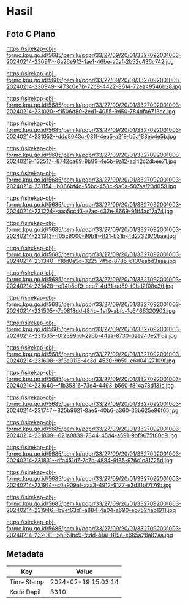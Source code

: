 # Hasil

## Foto C Plano

https://sirekap-obj-formc.kpu.go.id/5685/pemilu/pdpr/33/27/09/20/01/3327092001003-20240214-230911--6a26e9f2-1ae1-46be-a5af-2b52c436c742.jpg

https://sirekap-obj-formc.kpu.go.id/5685/pemilu/pdpr/33/27/09/20/01/3327092001003-20240214-230949--473c0e7b-72c8-4422-8614-72ea49546b28.jpg

https://sirekap-obj-formc.kpu.go.id/5685/pemilu/pdpr/33/27/09/20/01/3327092001003-20240214-231020--f1506d80-2ed1-4055-9d50-784dfa6713cc.jpg

https://sirekap-obj-formc.kpu.go.id/5685/pemilu/pdpr/33/27/09/20/01/3327092001003-20240214-231052--ddd8043c-081f-4ea5-a2f8-b6a188eb4e5b.jpg

https://sirekap-obj-formc.kpu.go.id/5685/pemilu/pdpr/33/27/09/20/01/3327092001003-20240219-132517--8742ca69-9b89-4e5b-9a12-ad42c2dbee71.jpg

https://sirekap-obj-formc.kpu.go.id/5685/pemilu/pdpr/33/27/09/20/01/3327092001003-20240214-231154--b086bf4d-55bc-458c-9a0a-507aaf23d059.jpg

https://sirekap-obj-formc.kpu.go.id/5685/pemilu/pdpr/33/27/09/20/01/3327092001003-20240214-231224--aaa5ccd3-e7ac-432e-8669-91ff4ac17a74.jpg

https://sirekap-obj-formc.kpu.go.id/5685/pemilu/pdpr/33/27/09/20/01/3327092001003-20240214-231313--f05c9000-99b8-4f21-b31b-4d2732970bae.jpg

https://sirekap-obj-formc.kpu.go.id/5685/pemilu/pdpr/33/27/09/20/01/3327092001003-20240214-231340--f18d0a9d-3225-4f5c-8785-6130eabd3aaa.jpg

https://sirekap-obj-formc.kpu.go.id/5685/pemilu/pdpr/33/27/09/20/01/3327092001003-20240214-231428--e94b5df9-bce7-4d31-ad59-f0bd2f08e3ff.jpg

https://sirekap-obj-formc.kpu.go.id/5685/pemilu/pdpr/33/27/09/20/01/3327092001003-20240214-231505--7c0818dd-f84b-4ef9-abfc-1c6466320902.jpg

https://sirekap-obj-formc.kpu.go.id/5685/pemilu/pdpr/33/27/09/20/01/3327092001003-20240214-231535--0f2399bd-2a6b-44aa-8730-daea40e21f6a.jpg

https://sirekap-obj-formc.kpu.go.id/5685/pemilu/pdpr/33/27/09/20/01/3327092001003-20240214-231608--3f3c0118-4c3d-4520-9b50-e6d04127109f.jpg

https://sirekap-obj-formc.kpu.go.id/5685/pemilu/pdpr/33/27/09/20/01/3327092001003-20240214-231640--f1b35316-73e4-4493-b560-f814a78d131c.jpg

https://sirekap-obj-formc.kpu.go.id/5685/pemilu/pdpr/33/27/09/20/01/3327092001003-20240214-231747--825b9921-8ae5-40b6-a360-33b625e96f65.jpg

https://sirekap-obj-formc.kpu.go.id/5685/pemilu/pdpr/33/27/09/20/01/3327092001003-20240214-231809--021a0839-7844-45d4-a591-9bf9675f80d9.jpg

https://sirekap-obj-formc.kpu.go.id/5685/pemilu/pdpr/33/27/09/20/01/3327092001003-20240214-231831--dfa451d7-7c7b-4884-9f35-976c1c31725d.jpg

https://sirekap-obj-formc.kpu.go.id/5685/pemilu/pdpr/33/27/09/20/01/3327092001003-20240214-231914--c0a909af-aaa3-4912-9177-e3d31bf7f76b.jpg

https://sirekap-obj-formc.kpu.go.id/5685/pemilu/pdpr/33/27/09/20/01/3327092001003-20240214-231946--b9ef63d1-a884-4a04-a690-eb7524ab1911.jpg

https://sirekap-obj-formc.kpu.go.id/5685/pemilu/pdpr/33/27/09/20/01/3327092001003-20240214-232011--5b351bc9-fcdd-41a1-819e-e665a28a82aa.jpg


## Metadata

| Key        | Value               |
| ---------- | ------------------- |
| Time Stamp | 2024-02-19 15:03:14 |
| Kode Dapil | 3310                |



